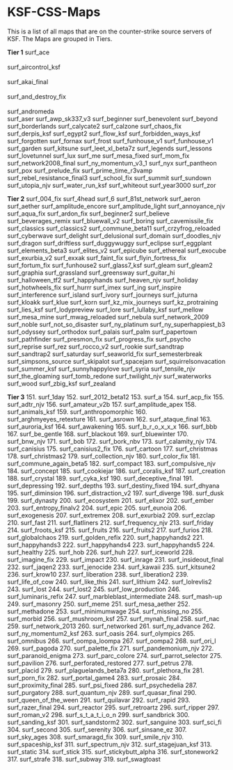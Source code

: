 # KSF-CSS-Maps
This is a list of all maps that are on the counter-strike source servers of KSF. The Maps are grouped in Tiers.

**Tier 1**
surf_ace<br/>   
surf_aircontrol_ksf<br/>   
surf_akai_final<br/>   
surf_and_destroy_fix<br/>  
surf_andromeda <br/>
surf_aser 
surf_awp_sk337_v3 
surf_beginner 
surf_benevolent 
surf_beyond
surf_borderlands
surf_calycate2
surf_calzone
surf_chaos_fix
surf_derpis_ksf
surf_egypt2
surf_flow_ksf 
surf_forbidden_ways_ksf 
surf_forgotten 
surf_fornax 
surf_frost 
surf_funhouse_v1 
surf_funhouse_v1 
surf_garden 
surf_kitsune 
surf_leet_xl_beta7z 
surf_legends
surf_lessons 
surf_lovetunnel 
surf_lux 
surf_me 
surf_mesa_fixed
surf_mom_fix 
surf_network2008_final
surf_ny_momentum_v3_1
surf_nyx 
surf_pantheon 
surf_pox
surf_prelude_fix
surf_prime_time_r3vamp
surf_rebel_resistance_final3
surf_school_fix
surf_summit 
surf_sundown
surf_utopia_njv 
surf_water_run_ksf 
surf_whiteout
surf_year3000 
surf_zor 

**Tier 2**
surf_004_fix
surf_4head
surf_6
surf_81st_network
surf_aeron
surf_aether
surf_amplitude_encore
surf_amplitude_light
surf_annoyance_njv
surf_aqua_fix
surf_ardon_fix
surf_beginner2
surf_believe
surf_beverages_remix
surf_bluewall_v2
surf_boring
surf_cavemissile_fix
surf_classics
surf_classics2
surf_commune_beta11
surf_crzyfrog_reloaded
surf_cyberwave
surf_delight
surf_delusional
surf_domain
surf_doodles_njv
surf_dragon
surf_driftless
surf_duggywuggy
surf_eclipse
surf_eggplant
surf_elements_beta3
surf_elites_v2
surf_epicube 
surf_ethereal 
surf_exocube
surf_exurbia_v2 
surf_exxak
surf_faint_fix
surf_flyin_fortress_fix
surf_fortum_fix
surf_funhouse2
surf_glass7_ksf
surf_gleam
surf_gleam2
surf_graphia
surf_grassland
surf_greensway
surf_guitar_hi
surf_halloween_tf2
surf_happyhands
surf_heaven_njv
surf_holiday
surf_hotwheels_fix 
surf_hurrr
surf_imex
surf_ing
surf_inspire
surf_interference
surf_island
surf_ivory
surf_journeys
surf_juturna
surf_kloakk
surf_klue 
surf_korn
surf_kz_mix_journeys
surf_kz_protraining
surf_lies_ksf 
surf_lodypreview
surf_lore
surf_lullaby_ksf
surf_mellow
surf_mesa_mine
surf_mwag_reloaded
surf_nebula
surf_network_2009
surf_noble 
surf_not_so_disaster
surf_ny_platinum
surf_ny_superhappiest_b3
surf_odyssey
surf_orthodox
surf_palais
surf_palm
surf_papertown
surf_pathfinder
surf_presmon_fix
surf_progress_fix
surf_psycho
surf_reprise
surf_rez
surf_rocco_v2
surf_rookie
surf_sandtrap 
surf_sandtrap2 
surf_saturday 
surf_seaworld_fix
surf_semesterbreak
surf_simpsons_source
surf_skipalot
surf_spacejam
surf_squirrelsonvacation
surf_summer_ksf
surf_sunnyhappylove
surf_syria 
surf_tensile_njv
surf_the_gloaming 
surf_tomb_redone 
surf_twilight_njv
surf_waterworks
surf_wood
surf_zbig_ksf
surf_zealand

**Tier 3**
151. surf_1day
152. surf_2012_beta12
153. surf_a 
154. surf_acp_fix 
155. surf_adtr_njv
156. surf_amateur_v2b 
157. surf_amplitude_apex 
158. surf_animals_ksf
159. surf_anthropomorphic
160. surf_arghmyeyes_retexture
161. surf_asrown
162. surf_ataque_final
163. surf_auroria_ksf 
164. surf_awakening
165. surf_b_r_o_x_x_x
166. surf_bbb 
167. surf_be_gentle
168. surf_blackout
169. surf_bluewinter
170. surf_bnw_njv
171. surf_bob
172. surf_bork_nbv 
173. surf_calamity_njv 
174. surf_canisius
175. surf_canisius2_fix
176. surf_cartoon 
177. surf_christmas 
178. surf_christmas2 
179. surf_collection_njv 
180. surf_color_fix
181. surf_commune_again_beta5 
182. surf_compact
183. surf_compulsive_njv
184. surf_concept
185. surf_cookiejar 
186. surf_coralis_ksf 
187. surf_creation
188. surf_crystal 
189. surf_cyka_ksf 
190. surf_deceptive_final
191. surf_depressing 
192. surf_depths 
193. surf_destiny_fixed
194. surf_dhyana 
195. surf_diminsion 
196. surf_distraction_v2
197. surf_diverge 
198. surf_dusk 
199. surf_dynasty 
200. surf_ecosystem
201. surf_elixor 
202. surf_ember 
203. surf_entropy_finalv2
204. surf_epic
205. surf_eunoia
206. surf_exogenesis
207. surf_extremex 
208. surf_exurbia2 
209. surf_ezclap 
210. surf_fast
211. surf_flatliners 
212. surf_frequency_njv 
213. surf_friday 
214. surf_froots_ksf 
215. surf_fruits 
216. surf_fruits2 
217. surf_furios 
218. surf_globalchaos 
219. surf_golden_refix 
220. surf_happyhands2
221. surf_happyhands3 
222. surf_happyhands4 
223. surf_happyhands5 
224. surf_healthy 
225. surf_hob 
226. surf_huh 
227. surf_iceworld 
228. surf_imagine_fix
229. surf_impact 
230. surf_inrage
231. surf_insideout_final
232. surf_jaqen2
233. surf_jenocide 
234. surf_kawaii 
235. surf_kitsune2 
236. surf_krow10 
237. surf_liberation
238. surf_liberation2 
239. surf_life_of_cow 
240. surf_like_this
241. surf_lithium
242. surf_lolrevlis2
243. surf_lost
244. surf_lost2
245. surf_low_production
246. surf_luminaris_refix 
247. surf_marbleblast_intermediate
248. surf_mash-up
249. surf_masonry
250. surf_meme
251. surf_mesa_aether
252. surf_methadone
253. surf_minimumwage
254. surf_missing_no
255. surf_morbid
256. surf_mushroom_ksf 
257. surf_mynah_final 
258. surf_nac
259. surf_network_2013
260. surf_networked
261. surf_ny_advance
262. surf_ny_momentum2_ksf
263. surf_oasis
264. surf_olympics 
265. surf_omnibus 
266. surf_oompa_loompa 
267. surf_oompa2
268. surf_ori_l 
269. surf_pagoda
270. surf_palette_fix
271. surf_pandemonium_njv 
272. surf_paranoid_enigma 
273. surf_parc_colore 
274. surf_parrot_selector
275. surf_pavilion
276. surf_perforated_restored 
277. surf_petrus 
278. surf_placid 
279. surf_plaguelands_beta7a
280. surf_plethora_fix
281. surf_porn_fix 
282. surf_portal_game4 
283. surf_prosaic 
284. surf_proximity_final 
285. surf_psi_fixed
286. surf_psychedelia 
287. surf_purgatory
288. surf_quantum_njv
289. surf_quasar_final
290. surf_queen_of_the_ween
291. surf_quilavar 
292. surf_rapid 
293. surf_razer_final 
294. surf_reactor 
295. surf_retroartz 
296. surf_ripper 
297. surf_roman_v2 
298. surf_s_t_a_t_i_o_n 
299. surf_sandbrick 
300. surf_sanding_ksf
301. surf_sandstorm2 
302. surf_sanguine 
303. surf_sci_fi 
304. surf_second 
305. surf_serenity 
306. surf_sinsane_ez
307. surf_sky_ages 
308. surf_smaragd_fix 
309. surf_smile_njv
310. surf_spaceship_ksf
311. surf_spectrum_njv 
312. surf_stagejuan_ksf 
313. surf_static 
314. surf_stick 
315. surf_stickybutt_alpha
316. surf_stonework2
317. surf_strafe 
318. surf_subway 
319. surf_swagtoast
